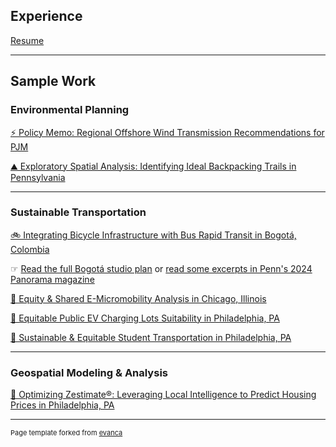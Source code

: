 ## Experience
[Resume](/pdf/Ringer-Alexa-Resume-2024.pdf)

---

## Sample Work

### Environmental Planning

[⚡ Policy Memo: Regional Offshore Wind Transmission Recommendations for PJM](/pdf/Energy_Transmission2.pdf)

[⛰️ Exploratory Spatial Analysis: Identifying Ideal Backpacking Trails in Pennsylvania](/pdf/GIS_Maps2.pdf)

---


### Sustainable Transportation

[🚲 Integrating Bicycle Infrastructure with Bus Rapid Transit in Bogotá, Colombia](/pdf/Bogota-Bike-Bus-small.pdf)

☞ [Read the full Bogotá studio plan](https://www.design.upenn.edu/work/urban-expansion-equity-bogota-examining-housing-transportation-disparities) or [read some excerpts in Penn's 2024 Panorama magazine](https://www.pennpanorama.com/)

[🛴 Equity & Shared E-Micromobility Analysis in Chicago, Illinois](/pdf/PxN_Micromobility.pdf)

[🔌 Equitable Public EV Charging Lots Suitability in Philadelphia, PA](/pdf/Ringer-Alexa-Assignment1.pdf)

[🚸 Sustainable & Equitable Student Transportation in Philadelphia, PA](/pdf/Ringer-Alexa-Seminar-Final.pdf)

---

### Geospatial Modeling & Analysis

[🌆 Optimizing Zestimate®: Leveraging Local Intelligence to Predict Housing Prices in Philadelphia, PA](/LFrances_ARinger_Midterm.html)





---
<p style="font-size:11px">Page template forked from <a href="https://github.com/evanca/quick-portfolio">evanca</a></p>
<!-- Remove above link if you don't want to attibute -->

